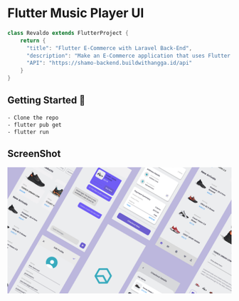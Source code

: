 # Flutter Music Player UI

```dart
class Revaldo extends FlutterProject {
    return {
      "title": "Flutter E-Commerce with Laravel Back-End",
      "description": "Make an E-Commerce application that uses Flutter Technology with API",
      "API": "https://shamo-backend.buildwithangga.id/api"
    }
}
```

## Getting Started 🚀

```shell
- Clone the repo
- flutter pub get
- flutter run
```

## ScreenShot
<img src="doc/Cover.png"/>
